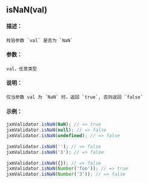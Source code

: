 
## isNaN(val)

#### 描述：

    校验参数 `val` 是否为 `NaN`

#### 参数：

    val，任意类型

#### 说明：

    仅当参数 val 为 `NaN` 时，返回 `true`, 否则返回 `false`

#### 示例：

```javascript
jxmValidator.isNaN(NaN); // => true
jxmValidator.isNaN(null); // => false
jxmValidator.isNaN(undefined); // => false

jxmValidator.isNaN(''); // => false
jxmValidator.isNaN('3'); // => false

jxmValidator.isNaN({}); // => false
jxmValidator.isNaN(Number('foo')); // => true
jxmValidator.isNaN(Number('3')); // => false
```
